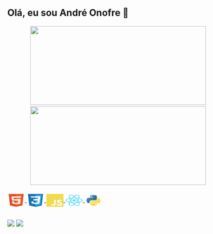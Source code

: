 ## Olá, eu sou André Onofre 👋

<div align="center">
  <a href="https://github.com/andreonofre">
  <img width ="400" height="180em" src="https://github-readme-stats.vercel.app/api?username=andreonofre&show_icons=true&theme=dark&include_all_commits=true&count_private=true"/>
  <img width="400" height="180em" src="https://github-readme-stats.vercel.app/api/top-langs/?username=andreonofre&layout=compact&langs_count=7&theme=dark"/>
</div>
  
<div style="display: inline_block"><br>
  <img align="center" alt="André-HTML" height="30" width="40" src="https://raw.githubusercontent.com/devicons/devicon/master/icons/html5/html5-original.svg">
  <img align="center" alt="André-CSS" height="30" width="40" src="https://raw.githubusercontent.com/devicons/devicon/master/icons/css3/css3-original.svg">
  <img align="center" alt="André-Js" height="30" width="40" src="https://raw.githubusercontent.com/devicons/devicon/master/icons/javascript/javascript-plain.svg">
  <img align="center" alt="André-React" height="30" width="40" src="https://raw.githubusercontent.com/devicons/devicon/master/icons/react/react-original.svg"> 
  <img align="center" alt="André-Python" height="30" width="40" src="https://raw.githubusercontent.com/devicons/devicon/master/icons/python/python-original.svg"> 
<div> 
  
##
  
<div>
  <a href = "mailto:alordandre@gmail.com"><img src="https://img.shields.io/badge/-Gmail-%23333?style=for-the-badge&logo=gmail&logoColor=white" target="_blank"></a> 
  <a href="https://www.linkedin.com/in/andreonofre/" target="_blank"><img src="https://img.shields.io/badge/-LinkedIn-%230077B5?style=for-the-badge&logo=linkedin&logoColor=white" target="_blank"></a>  
</div>

